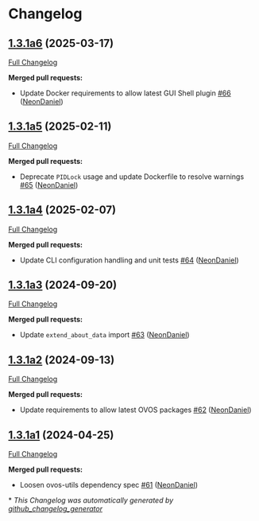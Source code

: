 # Changelog

## [1.3.1a6](https://github.com/NeonGeckoCom/neon_gui/tree/1.3.1a6) (2025-03-17)

[Full Changelog](https://github.com/NeonGeckoCom/neon_gui/compare/1.3.1a5...1.3.1a6)

**Merged pull requests:**

- Update Docker requirements to allow latest GUI Shell plugin [\#66](https://github.com/NeonGeckoCom/neon_gui/pull/66) ([NeonDaniel](https://github.com/NeonDaniel))

## [1.3.1a5](https://github.com/NeonGeckoCom/neon_gui/tree/1.3.1a5) (2025-02-11)

[Full Changelog](https://github.com/NeonGeckoCom/neon_gui/compare/1.3.1a4...1.3.1a5)

**Merged pull requests:**

- Deprecate `PIDLock` usage and update Dockerfile to resolve warnings [\#65](https://github.com/NeonGeckoCom/neon_gui/pull/65) ([NeonDaniel](https://github.com/NeonDaniel))

## [1.3.1a4](https://github.com/NeonGeckoCom/neon_gui/tree/1.3.1a4) (2025-02-07)

[Full Changelog](https://github.com/NeonGeckoCom/neon_gui/compare/1.3.1a3...1.3.1a4)

**Merged pull requests:**

- Update CLI configuration handling and unit tests [\#64](https://github.com/NeonGeckoCom/neon_gui/pull/64) ([NeonDaniel](https://github.com/NeonDaniel))

## [1.3.1a3](https://github.com/NeonGeckoCom/neon_gui/tree/1.3.1a3) (2024-09-20)

[Full Changelog](https://github.com/NeonGeckoCom/neon_gui/compare/1.3.1a2...1.3.1a3)

**Merged pull requests:**

- Update `extend_about_data` import [\#63](https://github.com/NeonGeckoCom/neon_gui/pull/63) ([NeonDaniel](https://github.com/NeonDaniel))

## [1.3.1a2](https://github.com/NeonGeckoCom/neon_gui/tree/1.3.1a2) (2024-09-13)

[Full Changelog](https://github.com/NeonGeckoCom/neon_gui/compare/1.3.1a1...1.3.1a2)

**Merged pull requests:**

- Update requirements to allow latest OVOS packages [\#62](https://github.com/NeonGeckoCom/neon_gui/pull/62) ([NeonDaniel](https://github.com/NeonDaniel))

## [1.3.1a1](https://github.com/NeonGeckoCom/neon_gui/tree/1.3.1a1) (2024-04-25)

[Full Changelog](https://github.com/NeonGeckoCom/neon_gui/compare/1.3.0...1.3.1a1)

**Merged pull requests:**

- Loosen ovos-utils dependency spec [\#61](https://github.com/NeonGeckoCom/neon_gui/pull/61) ([NeonDaniel](https://github.com/NeonDaniel))



\* *This Changelog was automatically generated by [github_changelog_generator](https://github.com/github-changelog-generator/github-changelog-generator)*

